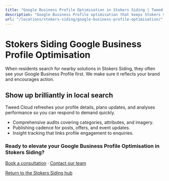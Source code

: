 ```yaml
---
title: "Google Business Profile Optimisation in Stokers Siding | Tweed Cloud"
description: "Google Business Profile optimisation that keeps Stokers Siding listings accurate and engaging."
url: "/locations/stokers-siding/google-business-profile-optimisation/"
---
```


# Stokers Siding Google Business Profile Optimisation

When residents search for nearby solutions in Stokers Siding, they often see your Google Business Profile first. We make sure it reflects your brand and encourages action.

## Show up brilliantly in local search

Tweed Cloud refreshes your profile details, plans updates, and analyses performance so you can respond to demand quickly.

- Comprehensive audits covering categories, attributes, and imagery.
- Publishing cadence for posts, offers, and event updates.
- Insight tracking that links profile engagement to enquiries.

### Ready to elevate your Google Business Profile Optimisation in Stokers Siding?

[Book a consultation](/consultation/) · [Contact our team](/contact/)

[Return to the Stokers Siding hub](/locations/stokers-siding/)
